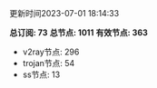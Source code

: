 更新时间2023-07-01 18:14:33

**总订阅: 73**
**总节点: 1011**
**有效节点: 363**
- v2ray节点: 296
- trojan节点: 54
- ss节点: 13
